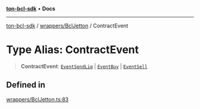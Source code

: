 [**ton-bcl-sdk**](../../../README.md) • **Docs**

***

[ton-bcl-sdk](../../../README.md) / [wrappers/BclJetton](../README.md) / ContractEvent

# Type Alias: ContractEvent

> **ContractEvent**: [`EventSendLiq`](EventSendLiq.md) \| [`EventBuy`](EventBuy.md) \| [`EventSell`](EventSell.md)

## Defined in

[wrappers/BclJetton.ts:83](https://github.com/ton-fun-tech/ton-bcl-sdk/blob/efd7a3c444985cb69bafe2086033980ed29e3462/src/wrappers/BclJetton.ts#L83)
